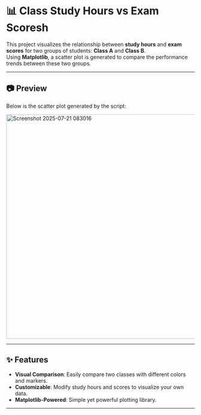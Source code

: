# 📊 Class Study Hours vs Exam Scoresh

This project visualizes the relationship between **study hours** and **exam scores** for two groups of students: **Class A** and **Class B**.  
Using **Matplotlib**, a scatter plot is generated to compare the performance trends between these two groups.

---

## 📷 Preview
Below is the scatter plot generated by the script:

<img width="860" height="600" alt="Screenshot 2025-07-21 083016" src="https://github.com/user-attachments/assets/9bad78a9-e3cf-4456-acd5-d8c1b8aef047" />

---

## ✨ Features
- **Visual Comparison**: Easily compare two classes with different colors and markers.
- **Customizable**: Modify study hours and scores to visualize your own data.
- **Matplotlib-Powered**: Simple yet powerful plotting library.

---

